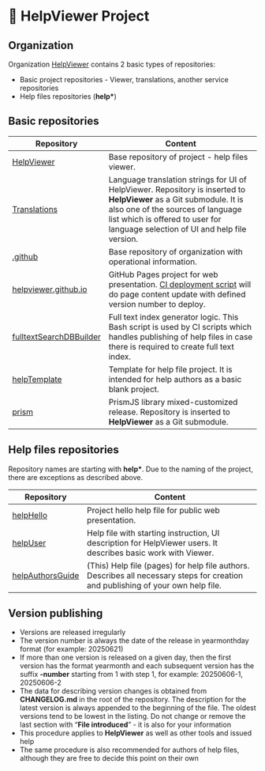 # 🔎 HelpViewer Project

## Organization

Organization [HelpViewer][HelpViewer] contains 2 basic types of repositories:

- Basic project repositories - Viewer, translations, another service repositories
- Help files repositories (**help\***)

## Basic repositories

| Repository | Content |
|---|---|
| [HelpViewer][RHelpViewer] | Base repository of project - help files viewer. |
| [Translations][RTranslations] | Language translation strings for UI of HelpViewer. Repository is inserted to **HelpViewer** as a Git submodule. It is also one of the sources of language list which is offered to user for language selection of UI and help file version. |
| [.github][R.github] | Base repository of organization with operational information. |
| [helpviewer.github.io][RWebHello] | GitHub Pages project for web presentation. [CI deployment script][RWebHelloDeploy] will do page content update with defined version number to deploy. |
| [fulltextSearchDBBuilder][FTSIndexBuilder] | Full text index generator logic. This Bash script is used by CI scripts which handles publishing of help files in case there is required to create full text index. |
| [helpTemplate][RhelpTemplate] | Template for help file project. It is intended for help authors as a basic blank project. |
| [prism][RPrism] | PrismJS library mixed-customized release. Repository is inserted to **HelpViewer** as a Git submodule. |

## Help files repositories

Repository names are starting with **help\***. Due to the naming of the project, there are exceptions as described above.

| Repository | Content |
|---|---|
| [helpHello][RhelpHello] | Project hello help file for public web presentation. |
| [helpUser][RhelpUser] | Help file with starting instruction, UI description for HelpViewer users. It describes basic work with Viewer. |
| [helpAuthorsGuide][RhelpAuthorsGuide] | (This) Help file (pages) for help file authors. Describes all necessary steps for creation and publishing of your own help file. |

## Version publishing

- Versions are released irregularly
- The version number is always the date of the release in yearmonthday format (for example: 20250621)
- If more than one version is released on a given day, then the first version has the format yearmonth and each subsequent version has the suffix **-number** starting from 1 with step 1, for example: 20250606-1, 20250606-2
- The data for describing version changes is obtained from **CHANGELOG.md** in the root of the repository. The description for the latest version is always appended to the beginning of the file. The oldest versions tend to be lowest in the listing. Do not change or remove the last section with “**File introduced**” - it is also for your information
- This procedure applies to **HelpViewer** as well as other tools and issued help
- The same procedure is also recommended for authors of help files, although they are free to decide this point on their own

[HelpViewer]: https://github.com/HelpViewer "HelpViewer"
[RHelpViewer]: https://github.com/HelpViewer/HelpViewer "HelpViewer"
[RTranslations]: https://github.com/HelpViewer/Translations "Translation"
[RWebHello]: https://github.com/HelpViewer/helpviewer.github.io "Project web presentation"
[RWebHelloDeploy]: https://github.com/HelpViewer/helpviewer.github.io/actions/workflows/toPages.yml "Project web presentation - deployment"
[FTSIndexBuilder]: https://github.com/HelpViewer/fulltextSearchDBBuilder "Full text index builder"
[RhelpTemplate]: https://github.com/HelpViewer/helpTemplate "Help file project template"
[RhelpHello]: https://github.com/HelpViewer/helpHello
[RhelpUser]: https://github.com/HelpViewer/helpUser
[RhelpAuthorsGuide]: https://github.com/HelpViewer/helpAuthorsGuide
[R.github]: https://github.com/HelpViewer/.github "Repository with basic information"
[RPrism]: https://github.com/HelpViewer/prism
